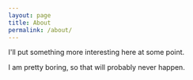 ```yaml
---
layout: page
title: About
permalink: /about/
---
```


I'll put something more interesting here at some point.

I am pretty boring, so that will probably never happen.
